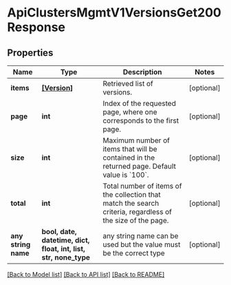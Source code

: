 # ApiClustersMgmtV1VersionsGet200Response


## Properties
Name | Type | Description | Notes
------------ | ------------- | ------------- | -------------
**items** | [**[Version]**](Version.md) | Retrieved list of versions. | [optional]
**page** | **int** | Index of the requested page, where one corresponds to the first page. | [optional]
**size** | **int** | Maximum number of items that will be contained in the returned page.  Default value is &#x60;100&#x60;. | [optional]
**total** | **int** | Total number of items of the collection that match the search criteria, regardless of the size of the page. | [optional]
**any string name** | **bool, date, datetime, dict, float, int, list, str, none_type** | any string name can be used but the value must be the correct type | [optional]

[[Back to Model list]](../README.md#documentation-for-models) [[Back to API list]](../README.md#documentation-for-api-endpoints) [[Back to README]](../README.md)
